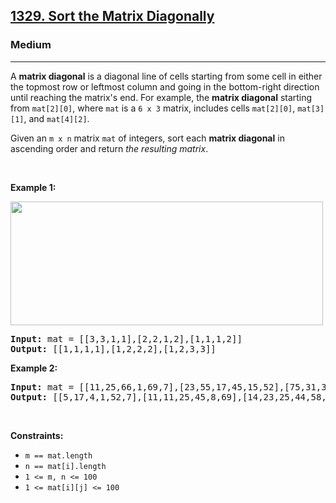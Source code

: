 <h2><a href="https://leetcode.com/problems/sort-the-matrix-diagonally/">1329. Sort the Matrix Diagonally</a></h2><h3>Medium</h3><hr><div><p>A <strong>matrix diagonal</strong> is a diagonal line of cells starting from some cell in either the topmost row or leftmost column and going in the bottom-right direction until reaching the matrix's end. For example, the <strong>matrix diagonal</strong> starting from <code>mat[2][0]</code>, where <code>mat</code> is a <code>6 x 3</code> matrix, includes cells <code>mat[2][0]</code>, <code>mat[3][1]</code>, and <code>mat[4][2]</code>.</p>

<p>Given an <code>m x n</code> matrix <code>mat</code> of integers, sort each <strong>matrix diagonal</strong> in ascending order and return <em>the resulting matrix</em>.</p>

<p>&nbsp;</p>
<p><strong class="example">Example 1:</strong></p>
<img alt="" src="https://assets.leetcode.com/uploads/2020/01/21/1482_example_1_2.png" style="width: 500px; height: 198px;"><ocid-button-p class="ocid-button-p" id="downloadButton_https://assets.leetcode.com/uploads/2020/01/21/1482_example_1_2.png__0"><ocidbutton></ocidbutton></ocid-button-p>
<pre><strong>Input:</strong> mat = [[3,3,1,1],[2,2,1,2],[1,1,1,2]]
<strong>Output:</strong> [[1,1,1,1],[1,2,2,2],[1,2,3,3]]
</pre>

<p><strong class="example">Example 2:</strong></p>

<pre><strong>Input:</strong> mat = [[11,25,66,1,69,7],[23,55,17,45,15,52],[75,31,36,44,58,8],[22,27,33,25,68,4],[84,28,14,11,5,50]]
<strong>Output:</strong> [[5,17,4,1,52,7],[11,11,25,45,8,69],[14,23,25,44,58,15],[22,27,31,36,50,66],[84,28,75,33,55,68]]
</pre>

<p>&nbsp;</p>
<p><strong>Constraints:</strong></p>

<ul>
	<li><code>m == mat.length</code></li>
	<li><code>n == mat[i].length</code></li>
	<li><code>1 &lt;= m, n &lt;= 100</code></li>
	<li><code>1 &lt;= mat[i][j] &lt;= 100</code></li>
</ul>
</div>